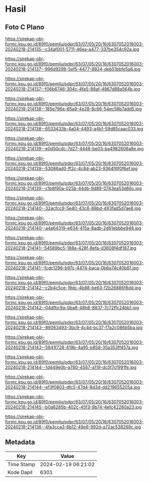 # Hasil

## Foto C Plano

https://sirekap-obj-formc.kpu.go.id/89f0/pemilu/pdpr/63/07/05/20/16/6307052016003-20240218-214135--c34af001-5711-46ea-a477-337be354c92a.jpg

https://sirekap-obj-formc.kpu.go.id/89f0/pemilu/pdpr/63/07/05/20/16/6307052016003-20240218-214137--996d9299-5ef5-4477-8924-deb51bbfe5a6.jpg

https://sirekap-obj-formc.kpu.go.id/89f0/pemilu/pdpr/63/07/05/20/16/6307052016003-20240218-214137--f06b6746-304c-4fa5-88af-4867d88a564b.jpg

https://sirekap-obj-formc.kpu.go.id/89f0/pemilu/pdpr/63/07/05/20/16/6307052016003-20240218-214138--185e796e-65a9-4e28-8c66-54ec58b7add5.jpg

https://sirekap-obj-formc.kpu.go.id/89f0/pemilu/pdpr/63/07/05/20/16/6307052016003-20240218-214138--6533433b-4a04-4493-a4b1-59d85caac033.jpg

https://sirekap-obj-formc.kpu.go.id/89f0/pemilu/pdpr/63/07/05/20/16/6307052016003-20240218-214139--e0d50cdc-7d27-4448-be03-ba4982606a8e.jpg

https://sirekap-obj-formc.kpu.go.id/89f0/pemilu/pdpr/63/07/05/20/16/6307052016003-20240218-214139--53086ad0-ff2c-4c8d-ab23-9364f6f0f6ef.jpg

https://sirekap-obj-formc.kpu.go.id/89f0/pemilu/pdpr/63/07/05/20/16/6307052016003-20240218-214139--c1b8f90a-025b-44db-9d89-0743ea53d66c.jpg

https://sirekap-obj-formc.kpu.go.id/89f0/pemilu/pdpr/63/07/05/20/16/6307052016003-20240218-214140--32acfcc9-5e40-43c6-88bd-493fad5d7ae8.jpg

https://sirekap-obj-formc.kpu.go.id/89f0/pemilu/pdpr/63/07/05/20/16/6307052016003-20240218-214140--a4a64319-e634-415a-8adb-2d61ebbbe948.jpg

https://sirekap-obj-formc.kpu.go.id/89f0/pemilu/pdpr/63/07/05/20/16/6307052016003-20240218-214141--54589bc5-188a-428f-8efa-d3608f4df187.jpg

https://sirekap-obj-formc.kpu.go.id/89f0/pemilu/pdpr/63/07/05/20/16/6307052016003-20240218-214141--fcdc1296-b97c-4474-baca-0b6a74c40b81.jpg

https://sirekap-obj-formc.kpu.go.id/89f0/pemilu/pdpr/63/07/05/20/16/6307052016003-20240218-214142--c2b4c5ce-19dc-4b88-be63-f2b26886f8dd.jpg

https://sirekap-obj-formc.kpu.go.id/89f0/pemilu/pdpr/63/07/05/20/16/6307052016003-20240218-214142--04dfbc9a-0ba6-48b8-8837-7c72ffc24bb1.jpg

https://sirekap-obj-formc.kpu.go.id/89f0/pemilu/pdpr/63/07/05/20/16/6307052016003-20240218-214143--89063493-3bc9-4c4d-bc37-f7a2c086b5ba.jpg

https://sirekap-obj-formc.kpu.go.id/89f0/pemilu/pdpr/63/07/05/20/16/6307052016003-20240218-214143--5841f728-419b-4a95-b858-35a353ff457a.jpg

https://sirekap-obj-formc.kpu.go.id/89f0/pemilu/pdpr/63/07/05/20/16/6307052016003-20240218-214144--1d449e0b-a780-4587-a119-dc5f7cf991fe.jpg

https://sirekap-obj-formc.kpu.go.id/89f0/pemilu/pdpr/63/07/05/20/16/6307052016003-20240218-214144--ef3f0803-dfc5-47d4-8d3d-dd219655205a.jpg

https://sirekap-obj-formc.kpu.go.id/89f0/pemilu/pdpr/63/07/05/20/16/6307052016003-20240218-214145--b0a8285b-402c-45f3-9b74-4efc42280a23.jpg

https://sirekap-obj-formc.kpu.go.id/89f0/pemilu/pdpr/63/07/05/20/16/6307052016003-20240218-214136--4fa3cca3-6b12-49e6-992d-a72ac538269c.jpg


## Metadata

| Key        | Value               |
| ---------- | ------------------- |
| Time Stamp | 2024-02-19 06:21:02 |
| Kode Dapil | 6301                |




